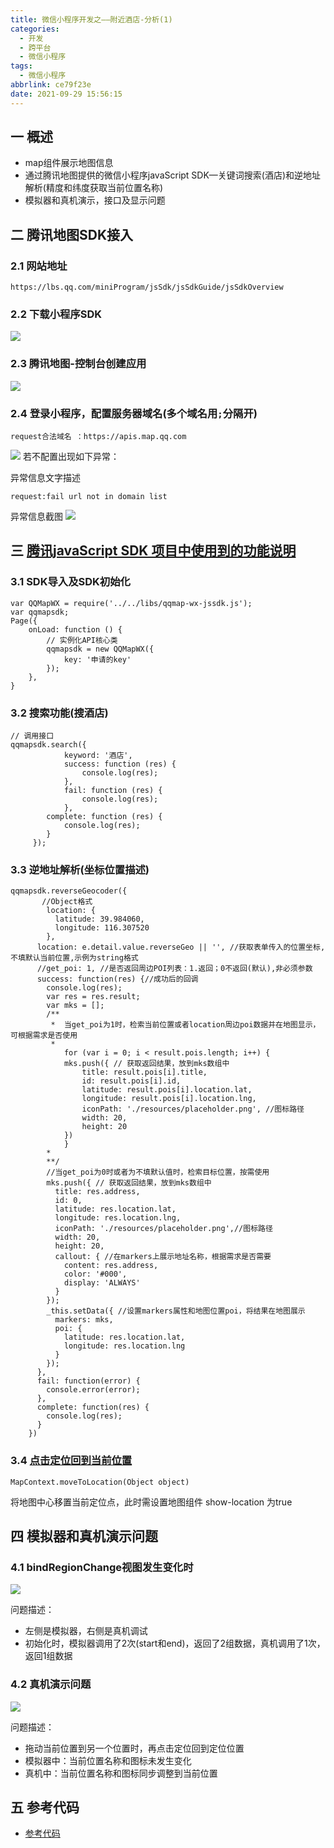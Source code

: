 ```yaml
---
title: 微信小程序开发之——附近酒店-分析(1)
categories:
  - 开发
  - 跨平台
  - 微信小程序
tags:
  - 微信小程序
abbrlink: ce79f23e
date: 2021-09-29 15:56:15
---
```

## 一 概述

* map组件展示地图信息
* 通过腾讯地图提供的微信小程序javaScript SDK—关键词搜索(酒店)和逆地址解析(精度和纬度获取当前位置名称)
* 模拟器和真机演示，接口及显示问题

<!--more-->

## 二  腾讯地图SDK接入

### 2.1 网站地址

```
https://lbs.qq.com/miniProgram/jsSdk/jsSdkGuide/jsSdkOverview
```

### 2.2 下载小程序SDK
![][1]

### 2.3 腾讯地图-控制台创建应用
![][2]

### 2.4 登录小程序，配置服务器域名(多个域名用`;`分隔开)

```
request合法域名	：https://apis.map.qq.com
```
![][3]
若不配置出现如下异常：

异常信息文字描述

```
request:fail url not in domain list
```

异常信息截图
![][4]

## 三 [腾讯javaScript SDK 项目中使用到的功能说明][00]

### 3.1 SDK导入及SDK初始化

```
var QQMapWX = require('../../libs/qqmap-wx-jssdk.js');
var qqmapsdk;
Page({
    onLoad: function () {
        // 实例化API核心类
        qqmapsdk = new QQMapWX({
            key: '申请的key'
        });
    },
}    
```

### 3.2 搜索功能(搜酒店)

```
// 调用接口
qqmapsdk.search({
            keyword: '酒店',
            success: function (res) {
                console.log(res);
            },
            fail: function (res) {
                console.log(res);
            },
        complete: function (res) {
            console.log(res);
        }
     });
```

### 3.3 逆地址解析(坐标位置描述)

```
qqmapsdk.reverseGeocoder({
       //Object格式
        location: {
          latitude: 39.984060,
          longitude: 116.307520
        },
      location: e.detail.value.reverseGeo || '', //获取表单传入的位置坐标,不填默认当前位置,示例为string格式
      //get_poi: 1, //是否返回周边POI列表：1.返回；0不返回(默认),非必须参数
      success: function(res) {//成功后的回调
        console.log(res);
        var res = res.result;
        var mks = [];
        /**
         *  当get_poi为1时，检索当前位置或者location周边poi数据并在地图显示，可根据需求是否使用
         *
            for (var i = 0; i < result.pois.length; i++) {
            mks.push({ // 获取返回结果，放到mks数组中
                title: result.pois[i].title,
                id: result.pois[i].id,
                latitude: result.pois[i].location.lat,
                longitude: result.pois[i].location.lng,
                iconPath: './resources/placeholder.png', //图标路径
                width: 20,
                height: 20
            })
            }
        *
        **/
        //当get_poi为0时或者为不填默认值时，检索目标位置，按需使用
        mks.push({ // 获取返回结果，放到mks数组中
          title: res.address,
          id: 0,
          latitude: res.location.lat,
          longitude: res.location.lng,
          iconPath: './resources/placeholder.png',//图标路径
          width: 20,
          height: 20,
          callout: { //在markers上展示地址名称，根据需求是否需要
            content: res.address,
            color: '#000',
            display: 'ALWAYS'
          }
        });
        _this.setData({ //设置markers属性和地图位置poi，将结果在地图展示
          markers: mks,
          poi: {
            latitude: res.location.lat,
            longitude: res.location.lng
          }
        });
      },
      fail: function(error) {
        console.error(error);
      },
      complete: function(res) {
        console.log(res);
      }
    })
```

### 3.4 [点击定位回到当前位置][01]

```
MapContext.moveToLocation(Object object)
```

将地图中心移置当前定位点，此时需设置地图组件 show-location 为true

## 四 模拟器和真机演示问题

### 4.1 bindRegionChange视图发生变化时
![][5]

问题描述：

* 左侧是模拟器，右侧是真机调试
* 初始化时，模拟器调用了2次(start和end)，返回了2组数据，真机调用了1次，返回1组数据

### 4.2 真机演示问题
![][6]

问题描述：

* 拖动当前位置到另一个位置时，再点击定位回到定位位置
* 模拟器中：当前位置名称和图标未发生变化
* 真机中：当前位置名称和图标同步调整到当前位置

## 五 参考代码
* [参考代码](https://download.csdn.net/download/Calvin_zhou/25922781)

[00]:https://lbs.qq.com/miniProgram/jsSdk/jsSdkGuide/jsSdkOverview
[01]:https://developers.weixin.qq.com/miniprogram/dev/api/media/map/MapContext.moveToLocation.html
[1]:https://cdn.jsdelivr.net/gh/pgzxc/cdn@master/blog-wechat/wechat-hotel-javascript-sdk-download.png
[2]:https://cdn.jsdelivr.net/gh/pgzxc/cdn@master/blog-wechat/wechat-hotel-create-application-key.png
[3]:https://cdn.jsdelivr.net/gh/pgzxc/cdn@master/blog-wechat/wechat-hotel-weixin-request-apis.png
[4]:https://cdn.jsdelivr.net/gh/pgzxc/cdn@master/blog-wechat/wechat-hotel-request-fail-msg.png
[5]:https://cdn.jsdelivr.net/gh/pgzxc/cdn@master/blog-wechat/wechat-hotel-getcenterlocation-data-compare.png
[6]:https://cdn.jsdelivr.net/gh/pgzxc/cdn@master/blog-wechat/wechat-hotel-monitor-phone-switch.gif